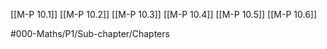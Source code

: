 [[M-P 10.1]]
[[M-P 10.2]]
[[M-P 10.3]]
[[M-P 10.4]]
[[M-P 10.5]]
[[M-P 10.6]]

#000-Maths/P1/Sub-chapter/Chapters 
